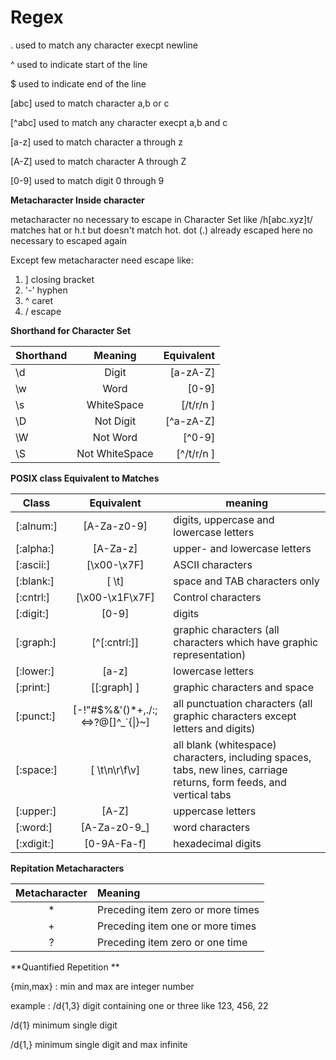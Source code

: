

# Regex

. used to match any character execpt newline

^ used to indicate start of the line

$ used to indicate end of the line

[abc] used to match character a,b or c

[^abc] used to match any character execpt a,b and c

[a-z] used to match character a through z

[A-Z] used to match character A through Z

[0-9] used to match digit 0 through 9

**Metacharacter Inside character**

metacharacter no necessary to escape in Character Set like /h[abc.xyz]t/ matches hat or h.t but doesn't match hot. dot (.) already escaped here no necessary to escaped again   

Except few metacharacter need escape like:
1. ] closing bracket
2. '-' hyphen 
3.  ^ caret 
4.  / escape

**Shorthand for Character Set**

 Shorthand     | Meaning          | Equivalent       |
 --------------|:----------------:|-----------------:|
 \d            | Digit            |  [a-zA-Z]        |
 \w            | Word             |  [0-9]           |
 \s            | WhiteSpace       |  [/t/r/n ]       |
 \D            | Not Digit        |  [^a-zA-Z]       |
 \W            | Not Word         |  [^0-9]          |
 \S            | Not WhiteSpace   |  [^/t/r/n ]      |



**POSIX class	Equivalent to	Matches**

Class | Equivalent| meaning
------|:---------:|---------
[:alnum:]|	[A-Za-z0-9]	|digits, uppercase and lowercase letters
[:alpha:]|	[A-Za-z]	|upper- and lowercase letters
[:ascii:]|	[\x00-\x7F]	|ASCII characters
[:blank:] |	[ \t]	|space and TAB characters only
[:cntrl:]|	[\x00-\x1F\x7F]|	Control characters
[:digit:]|	[0-9]|	digits
[:graph:]|	[^[:cntrl:]]|	graphic characters (all characters which have graphic representation)
[:lower:]|	[a-z]|	lowercase letters
[:print:]|	[[:graph] ]|	graphic characters and space
[:punct:] |	[-!"#$%&'()*+,./:;<=>?@[]^_`{\|}~]	|all punctuation characters (all graphic characters except letters and digits)
[:space:] |	[ \t\n\r\f\v]	|all blank (whitespace) characters, including spaces, tabs, new lines, carriage returns, form feeds, and vertical tabs
[:upper:] |	[A-Z]	|uppercase letters
[:word:]|	[A-Za-z0-9_]	|word characters
[:xdigit:]|	[0-9A-Fa-f]	|hexadecimal digits

**Repitation Metacharacters**

Metacharacter| Meaning
:------------:|:--------
 *| Preceding item zero or more times
 +| Preceding item one or more times
 ?| Preceding item zero or one time

**Quantified Repetition **

{min,max} : min and max are integer number

example :   /d\{1,3\} digit containing one or three like 123, 456, 22 

/d\{1\} minimum single digit 

/d\{1,\} minimum single digit and max infinite 
            
            

